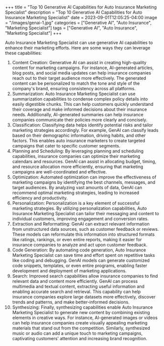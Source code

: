 +++
title = "Top 10 Generative AI Capabilities for Auto Insurance Marketing Specialist"
description = "Top 10 Generative AI Capabilities for Auto Insurance Marketing Specialist"
date = 2023-09-01T12:05:25-04:00
image = "/images/genai-1.jpg"
categories = ["Generative AI", "Auto Insurance", "Marketing Specialist"]
tags = ["Generative AI", "Auto Insurance", "Marketing Specialist"]
+++

Auto Insurance Marketing Specialist can use generative AI capabilities to enhance their marketing efforts. Here are some ways they can leverage these capabilities:

1. Content Creation: Generative AI can assist in creating high-quality content for marketing campaigns. For instance, AI-generated articles, blog posts, and social media updates can help insurance companies reach out to their target audience more effectively. The generated content can be personalized to match the tone and style of the company's brand, ensuring consistency across all platforms.
2. Summarization: Auto Insurance Marketing Specialist can use summarization capabilities to condense complex policy details into easily digestible chunks. This can help customers quickly understand their coverage and make informed decisions about their insurance needs. Additionally, AI-generated summaries can help insurance companies communicate their policies more clearly and concisely.
3. Classification: Classifying data helps identify potential risks and tailor marketing strategies accordingly. For example, GenAI can classify leads based on their demographic information, driving habits, and other factors. This enables auto insurance marketers to create targeted campaigns that cater to specific customer segments.
4. Planning and Scheduling: By leveraging planning and scheduling capabilities, insurance companies can optimize their marketing calendars and resources. GenAI can assist in allocating budget, timing, and resource allocation more efficiently, ensuring that marketing campaigns are well-coordinated and effective.
5. Optimization: Automated optimization can improve the effectiveness of marketing campaigns by identifying the best channels, messages, and target audiences. By analyzing vast amounts of data, GenAI can recommend optimal marketing strategies, leading to increased efficiency and productivity.
6. Personalization: Personalization is a key element of successful marketing strategies. By utilizing personalization capabilities, Auto Insurance Marketing Specialist can tailor their messaging and content to individual customers, improving engagement and conversion rates.
7. Extraction and Reformatting: GenAI can extract relevant information from unstructured data sources, such as customer feedback or reviews. These models can reformulate this information into structured formats like ratings, rankings, or even entire reports, making it easier for insurance companies to analyze and act upon customer feedback.
8. Code Generation: By automating code generation, Auto Insurance Marketing Specialist can save time and effort spent on repetitive tasks like coding and debugging. GenAI models can generate customized code snippets, templates, or even entire programs, enabling faster development and deployment of marketing applications.
9. Search: Improved search capabilities allow insurance companies to find relevant data and content more efficiently. GenAI can process multimedia and textual content, extracting useful information and enabling accurate search and retrieval. This capability can help insurance companies explore large datasets more effectively, discover trends and patterns, and make better-informed decisions.
10. Synthesizing: Finally, synthesizing capabilities enable Auto Insurance Marketing Specialist to generate new content by combining existing elements in creative ways. For instance, AI-generated images or videos can help insurance companies create visually appealing marketing materials that stand out from the competition. Similarly, synthesized music or audio can add a unique touch to marketing campaigns, captivating customers' attention and increasing brand recognition.